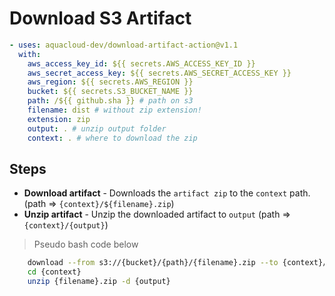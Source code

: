 # Download S3 Artifact
```yaml
- uses: aquacloud-dev/download-artifact-action@v1.1
  with:
    aws_access_key_id: ${{ secrets.AWS_ACCESS_KEY_ID }}
    aws_secret_access_key: ${{ secrets.AWS_SECRET_ACCESS_KEY }}
    aws_region: ${{ secrets.AWS_REGION }}
    bucket: ${{ secrets.S3_BUCKET_NAME }}
    path: /${{ github.sha }} # path on s3
    filename: dist # without zip extension!
    extension: zip
    output: . # unzip output folder
    context: . # where to download the zip
```

## Steps
- **Download artifact** - Downloads the `artifact zip` to the `context` path. (path => `{context}/${filename}.zip`)
- **Unzip artifact** - Unzip the downloaded artifact to `output` (path => `{context}/{output}`)

> Pseudo bash code below
```sh
	download --from s3://{bucket}/{path}/{filename}.zip --to {context}/{filename}.zip
	cd {context}
	unzip {filename}.zip -d {output}
```
